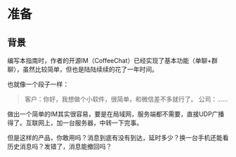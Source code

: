 # 准备

## 背景

编写本指南时，作者的开源IM（CoffeeChat）已经实现了基本功能（单聊+群聊），虽然比较简单，但也是陆陆续续的花了一年时间。

也就像一个段子一样：
> 客户：你好，我想做个小软件，很简单，和微信差不多就行了。
> 公司：……

做出一个简单的IM其实很容易，要是在局域网，服务端都不需要，直接UDP广播得了。互联网上，加一台服务器，中转一下完事。

但是这样的产品，你敢用吗？消息到底有没有到达，延时多少？换一台手机还能看历史消息吗？发错了，消息能撤回吗？